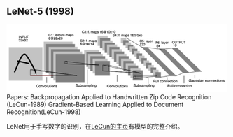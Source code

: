 ## LeNet-5 (1998)
![LeNet-5](./assets/lenet-5.png)
Papers:
Backpropagation Applied to Handwritten Zip Code Recognition (LeCun-1989)
Gradient-Based Learning Applied to Document Recognition(LeCun-1998)

LeNet用于手写数字的识别，在[LeCun的主页](http://yann.lecun.com/exdb/lenet/index.html)有模型的完整介绍。


